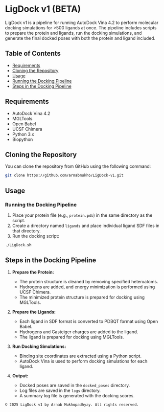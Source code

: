 # LigDock v1 (BETA)

LigDock v1 is a pipeline for running AutoDock Vina 4.2 to perform molecular docking simulations for >500 ligands at once. The pipeline includes scripts to prepare the protein and ligands, run the docking simulations, and generate the final docked poses with both the protein and ligand included.

## Table of Contents

- [Requirements](#requirements)
- [Cloning the Repository](#cloning-the-repository)
- [Usage](#usage)
- [Running the Docking Pipeline](#running-the-docking-pipeline)
- [Steps in the Docking Pipeline](#steps-in-the-docking-pipeline)

## Requirements

- AutoDock Vina 4.2
- MGLTools
- Open Babel
- UCSF Chimera
- Python 3.x
- Biopython

## Cloning the Repository

You can clone the repository from GitHub using the following command:

```bash
git clone https://github.com/arnabmukho/LigDock-v1.git
```

## Usage

### Running the Docking Pipeline

1. Place your protein file (e.g., `protein.pdb`) in the same directory as the script.
2. Create a directory named `ligands` and place individual ligand SDF files in that directory.
3. Run the docking script:
```bash
./LigDock.sh
```

## Steps in the Docking Pipeline

1. **Prepare the Protein:**
   - The protein structure is cleaned by removing specified heteroatoms.
   - Hydrogens are added, and energy minimization is performed using UCSF Chimera.
   - The minimized protein structure is prepared for docking using MGLTools.

2. **Prepare the Ligands:**
   - Each ligand in SDF format is converted to PDBQT format using Open Babel.
   - Hydrogens and Gasteiger charges are added to the ligand.
   - The ligand is prepared for docking using MGLTools.

3. **Run Docking Simulations:**
   - Binding site coordinates are extracted using a Python script.
   - AutoDock Vina is used to perform docking simulations for each ligand.
   
4. **Output:**
   - Docked poses are saved in the `docked_poses` directory.
   - Log files are saved in the `logs` directory.
   - A summary log file is generated with the docking scores.

```bash
© 2025 LigDock v1 by Arnab Mukhopadhyay. All rights reserved.
```

